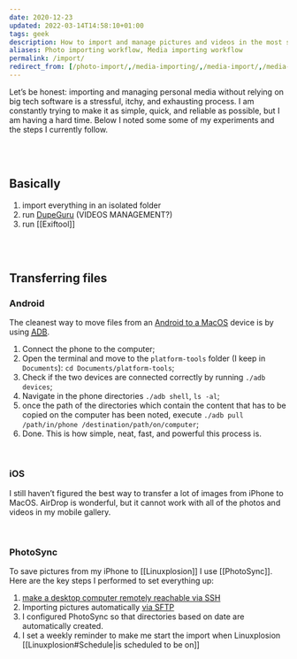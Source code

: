 ```yaml
---
date: 2020-12-23
updated: 2022-03-14T14:58:10+01:00
tags: geek
description: How to import and manage pictures and videos in the most seamless way possible
aliases: Photo importing workflow, Media importing workflow
permalink: /import/
redirect_from: [/photo-import/,/media-importing/,/media-import/,/media-importing-workflow/,/importing-workflow/]
---
```

Let’s be honest: importing and managing personal media without relying on big tech software is a stressful, itchy, and exhausting process. I am constantly trying to make it as simple, quick, and reliable as possible, but I am having a hard time. Below I noted some some of my experiments and the steps I currently follow.

<br>
<br>

## Basically

1. import everything in an isolated folder
1. run [DupeGuru](https://dupeguru.voltaicideas.net 'DupeGuru official website') (VIDEOS MANAGEMENT?)
1. run [[Exiftool]]

<br>
<br>

## Transferring files

### Android

The cleanest way to move files from an <u>Android to a MacOS</u> device is by using [<abbr title='Android Debug Bridge'>ADB</abbr>](http://developer.android.com/tools/help/adb.html).

1. Connect the phone to the computer;
1. Open the terminal and move to the `platform-tools` folder (I keep in `Documents`): `cd Documents/platform-tools`;
1. Check if the two devices are connected correctly by running `./adb devices`;
1. Navigate in the phone directories `./adb shell`, `ls -al`;
1. once the path of the directories which contain the content that has to be copied on the computer has been noted, execute `./adb pull /path/in/phone /destination/path/on/computer`;
6. Done. This is how simple, neat, fast, and powerful this process is.

<br>

### iOS

I still haven’t figured the best way to transfer a lot of images from iPhone to MacOS. AirDrop is wonderful, but it cannot work with all of the photos and videos in my mobile gallery.

<br>

### PhotoSync

To save pictures from my iPhone to [[Linuxplosion]] I use [[PhotoSync]]. Here are the key steps I performed to set everything up:

1. [make a desktop computer remotely reachable via SSH](https://dev.to/zduey/how-to-set-up-an-ssh-server-on-a-home-computer 'How to Set up an SSH Server on a Home Computer - DEV')
1. Importing pictures automatically [via SFTP](https://www.photosync-app.com/support/basics/answers/how-to-transfer-to-a-linux-device.html 'How to transfer to a Linux device? - PhotoSync')
1. I configured PhotoSync so that directories based on date are automatically created.
1. I set a weekly reminder to make me start the import when Linuxplosion [[Linuxplosion#Schedule|is scheduled to be on]]